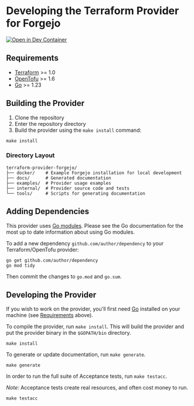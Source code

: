# Developing the Terraform Provider for Forgejo

[![Open in Dev Container](https://img.shields.io/static/v1?label=Dev%20Container&message=Open&color=blue)](https://vscode.dev/redirect?url=vscode://ms-vscode-remote.remote-containers/cloneInVolume?url=https://github.com/svalabs/terraform-provider-forgejo)

## Requirements

- [Terraform](https://developer.hashicorp.com/terraform/install) >= 1.0
- [OpenTofu](https://opentofu.org/docs/intro/install/) >= 1.6
- [Go](https://golang.org/doc/install) >= 1.23

## Building the Provider

1. Clone the repository
2. Enter the repository directory
3. Build the provider using the `make install` command:

```shell
make install
```

### Directory Layout

```shell
terraform-provider-forgejo/
├── docker/    # Example Forgejo installation for local development
├── docs/      # Generated documentation
├── examples/  # Provider usage examples
├── internal/  # Provider source code and tests
└── tools/     # Scripts for generating documentation
```

## Adding Dependencies

This provider uses [Go modules](https://github.com/golang/go/wiki/Modules).
Please see the Go documentation for the most up to date information about using Go modules.

To add a new dependency `github.com/author/dependency` to your Terraform/OpenTofu provider:

```shell
go get github.com/author/dependency
go mod tidy
```

Then commit the changes to `go.mod` and `go.sum`.

## Developing the Provider

If you wish to work on the provider, you'll first need [Go](http://www.golang.org) installed on your machine (see [Requirements](#requirements) above).

To compile the provider, run `make install`. This will build the provider and put the provider binary in the `$GOPATH/bin` directory.

```shell
make install
```

To generate or update documentation, run `make generate`.

```shell
make generate
```

In order to run the full suite of Acceptance tests, run `make testacc`.

_Note:_ Acceptance tests create real resources, and often cost money to run.

```shell
make testacc
```
